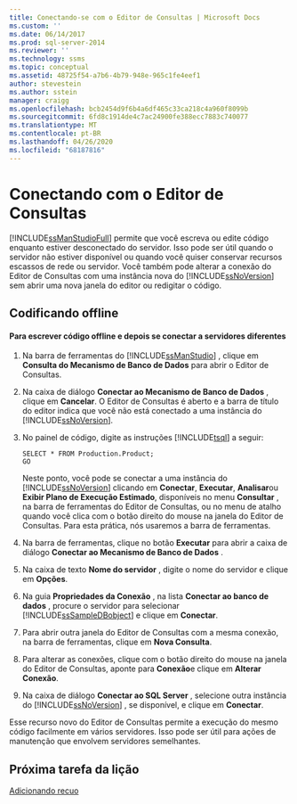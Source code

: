 ```yaml
---
title: Conectando-se com o Editor de Consultas | Microsoft Docs
ms.custom: ''
ms.date: 06/14/2017
ms.prod: sql-server-2014
ms.reviewer: ''
ms.technology: ssms
ms.topic: conceptual
ms.assetid: 48725f54-a7b6-4b79-948e-965c1fe4eef1
author: stevestein
ms.author: sstein
manager: craigg
ms.openlocfilehash: bcb2454d9f6b4a6df465c33ca218c4a960f8099b
ms.sourcegitcommit: 6fd8c1914de4c7ac24900fe388ecc7883c740077
ms.translationtype: MT
ms.contentlocale: pt-BR
ms.lasthandoff: 04/26/2020
ms.locfileid: "68187816"
---
```

# <a name="connecting-with-query-editor"></a>Conectando com o Editor de Consultas
  [!INCLUDE[ssManStudioFull](../../includes/ssmanstudiofull-md.md)] permite que você escreva ou edite código enquanto estiver desconectado do servidor. Isso pode ser útil quando o servidor não estiver disponível ou quando você quiser conservar recursos escassos de rede ou servidor. Você também pode alterar a conexão do Editor de Consultas com uma instância nova do [!INCLUDE[ssNoVersion](../../includes/ssnoversion-md.md)] sem abrir uma nova janela do editor ou redigitar o código.  
  
## <a name="coding-offline"></a>Codificando offline  
  
#### <a name="to-write-code-offline-and-then-connect-to-different-servers"></a>Para escrever código offline e depois se conectar a servidores diferentes  
  
1.  Na barra de ferramentas do [!INCLUDE[ssManStudio](../../includes/ssmanstudio-md.md)] , clique em **Consulta do Mecanismo de Banco de Dados** para abrir o Editor de Consultas.  
  
2.  Na caixa de diálogo **Conectar ao Mecanismo de Banco de Dados** , clique em **Cancelar**. O Editor de Consultas é aberto e a barra de título do editor indica que você não está conectado a uma instância do [!INCLUDE[ssNoVersion](../../includes/ssnoversion-md.md)].  
  
3.  No painel de código, digite as instruções [!INCLUDE[tsql](../../includes/tsql-md.md)] a seguir:  
  
    ```  
    SELECT * FROM Production.Product;  
    GO  
    ```  
  
     Neste ponto, você pode se conectar a uma instância do [!INCLUDE[ssNoVersion](../../includes/ssnoversion-md.md)] clicando em **Conectar**, **Executar**, **Analisar**ou **Exibir Plano de Execução Estimado**, disponíveis no menu **Consultar** , na barra de ferramentas do Editor de Consultas, ou no menu de atalho quando você clica com o botão direito do mouse na janela do Editor de Consultas. Para esta prática, nós usaremos a barra de ferramentas.  
  
4.  Na barra de ferramentas, clique no botão **Executar** para abrir a caixa de diálogo **Conectar ao Mecanismo de Banco de Dados** .  
  
5.  Na caixa de texto **Nome do servidor** , digite o nome do servidor e clique em **Opções**.  
  
6.  Na guia **Propriedades da Conexão** , na lista **Conectar ao banco de dados** , procure o servidor para selecionar [!INCLUDE[ssSampleDBobject](../../includes/sssampledbobject-md.md)] e clique em **Conectar**.  
  
7.  Para abrir outra janela do Editor de Consultas com a mesma conexão, na barra de ferramentas, clique em **Nova Consulta**.  
  
8.  Para alterar as conexões, clique com o botão direito do mouse na janela do Editor de Consultas, aponte para **Conexão**e clique em **Alterar Conexão**.  
  
9. Na caixa de diálogo **Conectar ao SQL Server** , selecione outra instância do [!INCLUDE[ssNoVersion](../../includes/ssnoversion-md.md)] , se disponível, e clique em **Conectar**.  
  
 Esse recurso novo do Editor de Consultas permite a execução do mesmo código facilmente em vários servidores. Isso pode ser útil para ações de manutenção que envolvem servidores semelhantes.  
  
## <a name="next-task-in-lesson"></a>Próxima tarefa da lição  
 [Adicionando recuo](lesson-2-2-adding-indentation.md)  
  
  
